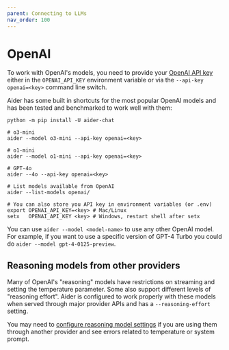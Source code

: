 ```yaml
---
parent: Connecting to LLMs
nav_order: 100
---
```


# OpenAI

To work with OpenAI's models, you need to provide your
[OpenAI API key](https://help.openai.com/en/articles/4936850-where-do-i-find-my-secret-api-key)
either in the `OPENAI_API_KEY` environment variable or
via the `--api-key openai=<key>` command line switch.

Aider has some built in shortcuts for the most popular OpenAI models and
has been tested and benchmarked to work well with them:

```
python -m pip install -U aider-chat

# o3-mini
aider --model o3-mini --api-key openai=<key>

# o1-mini
aider --model o1-mini --api-key openai=<key>

# GPT-4o
aider --4o --api-key openai=<key>

# List models available from OpenAI
aider --list-models openai/

# You can also store you API key in environment variables (or .env)
export OPENAI_API_KEY=<key> # Mac/Linux
setx   OPENAI_API_KEY <key> # Windows, restart shell after setx
```

You can use `aider --model <model-name>` to use any other OpenAI model.
For example, if you want to use a specific version of GPT-4 Turbo
you could do `aider --model gpt-4-0125-preview`.

## Reasoning models from other providers

Many of OpenAI's 
"reasoning" models have restrictions on streaming and setting the temperature parameter.
Some also support different levels of "reasoning effort".
Aider is configured to work properly with these models
when served through major provider APIs and
has a `--reasoning-effort` setting.

You may need to [configure reasoning model settings](/docs/config/reasoning.html)
if you are using them through another provider
and see errors related to temperature or system prompt.
